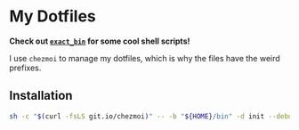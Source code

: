 # My Dotfiles

**Check out [`exact_bin`](https://github.com/georgewitteman/dotfiles/tree/master/exact_bin) for some cool shell scripts!**

I use `chezmoi` to manage my dotfiles, which is why the files have the weird prefixes.

## Installation

```bash
sh -c "$(curl -fsLS git.io/chezmoi)" -- -b "${HOME}/bin" -d init --debug --use-builtin-git on --apply georgewitteman
```
